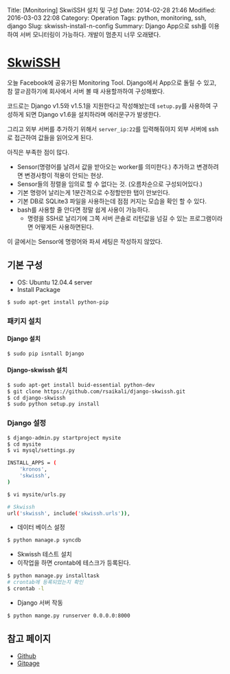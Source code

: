 Title: [Monitoring] SkwiSSH 설치 및 구성
Date: 2014-02-28 21:46
Modified: 2016-03-03 22:08
Category: Operation
Tags: python, monitoring, ssh, django
Slug: skwissh-install-n-config
Summary: Django App으로 ssh를 이용하여 서버 모니터링이 가능하다. 개발이 멈춘지 너무 오래됐다.

[SkwiSSH][skwissh]
=====

오늘 Facebook에 공유가된 Monitoring Tool. Django에서 App으로 돌릴 수 있고, 참 깔ㄹ끔하기에 회사에서 서버 볼 때 사용할까하여 구성해봤다.

코드로는 Django v1.5와  v1.5.1을 지원한다고 작성해놨는데 `setup.py`를 사용하여 구성하게 되면 Django v1.6을 설치하라며 에러문구가 발생한다.

그리고 외부 서버를 추가하기 위해서 `server_ip:22`를 입력해줘야지 외부 서버에 ssh로 접근하여 값들을 읽어오게 된다.

아직은 부족한 점이 많다.

* Sensor(명령어를 날려서 값을 받아오는 worker를 의미한다.) 추가하고 변경하려면 변경사항이 적용이 안되는 현상.
* Sensor들의 정렬을 임의로 할 수 없다는 것. (오름차순으로 구성되어있다.)
* 기본 명령어 날리는게 1분간격으로 수정할만한 탭이 안보인다.
* 기본 DB로 SQLite3 파일을 사용하는데 점점 커지는 모습을 확인 할 수 있다.
* bash를 사용할 줄 안다면 정말 쉽게 사용이 가능하다.
	* 명령을 SSH로 날리기에 그쪽 서버 콘솔로 리턴값을 넘길 수 있는 프로그램이라면 어떻게든 사용하면된다.

이 글에서는 Sensor에 명령어와 파셔 세팅은 작성하지 않았다.

## 기본 구성

* OS: Ubuntu 12.04.4 server
* Install Package

```bash
$ sudo apt-get install python-pip
```

### 패키지 설치

#### Django 설치

```bash
$ sudo pip isntall Django
```

#### Django-skwissh 설치

```bash
$ sudo apt-get install buid-essential python-dev
$ git clone https://github.com/rsaikali/django-skwissh.git
$ cd django-skwissh
$ sudo python setup.py install
```

### Django 설정

``` bash
$ django-admin.py startproject mysite
$ cd mysite
$ vi mysql/settings.py

INSTALL_APPS = (
	'kronos',
	'skwissh',
)

$ vi mysite/urls.py

# Skwissh
url('skwissh', include('skwissh.urls')),
```

* 데이터 베이스 설정

```bash
$ python manage.p syncdb
```

* Skwissh 테스트 설치
* 이작업을 하면 crontab에 테스크가 등록된다.

```bash
$ python manage.py installtask
# crontab에 등록되었는지 확인
$ crontab -l
```

* Django 서버 작동
```bash
$ python mange.py runserver 0.0.0.0:8000
```

## 참고 페이지
* [Github][skwissh]
* [Gitpage](http://rsaikali.github.io/django-skwissh/)

[skwissh]: https://github.com/rsaikali/django-skwissh
